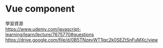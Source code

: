 # Vue component
學習資源<br/>
https://www.udemy.com/javascript-learning/learn/lecture/7675770#questions<br/>
https://drive.google.com/file/d/0B5TNzeyWT1lqc2k0SEZtSnFuMXc/view
